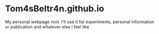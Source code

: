 # Tom4sBeltr4n.github.io
My personal webpage root. I'll use it for experiments, personal information or publication and whatever else I feel like

